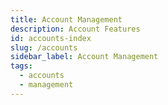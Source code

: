 ```yaml
---
title: Account Management
description: Account Features
id: accounts-index
slug: /accounts
sidebar_label: Account Management
tags:
  - accounts
  - management
---
```

